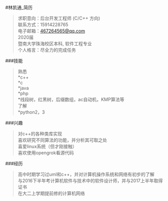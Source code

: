 #林凯通_简历
> 求职意向：后台开发工程师 (C/C++ 方向)            
> 联系方式：15914228765     
> 电子邮箱：467264565@qq.com     
> 2020届     
> 暨南大学珠海校区本科, 软件工程专业     
> 个人格言：尽全力的完成任务     


###技能
  > 熟悉     
   *c++     
   *c     
   *java     
   *php     
   *线段树，红黑树，后缀数组，ac自动机，KMP算法等     
  >了解     
   *python2，3     


###兴趣
  >对c++的各种类库实现     
  >喜欢研究不同算法的功能，并分析其可取之处     
  >喜爱linux系统（但才刚接触）     
  >喜欢使用opengrok看源代码     

###经历
  >高中时期学习过uml和c++，并对计算机操作系统和网络有初步的了解     
  >与2016下半年考计算机软件与技术中的软件设计师，并与2017上半年取得证书     
  >在大二上学期提前修的计算机网络     

